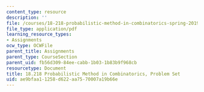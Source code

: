 ```yaml
---
content_type: resource
description: ''
file: /courses/18-218-probabilistic-method-in-combinatorics-spring-2019/ae9bfaa11258d622aa7570007a19b66e_MIT18_218S19_pset.pdf
file_type: application/pdf
learning_resource_types:
- Assignments
ocw_type: OCWFile
parent_title: Assignments
parent_type: CourseSection
parent_uid: fb56d309-84ee-cabb-1b03-1b83b9f968cb
resourcetype: Document
title: 18.218 Probabilistic Method in Combinatorics, Problem Set
uid: ae9bfaa1-1258-d622-aa75-70007a19b66e
---
```

